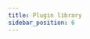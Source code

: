 ```yaml
---
title: Plugin library
sidebar_position: 6
---
```


 <!-- V2.0: No docs in the new version in japanese version   -->